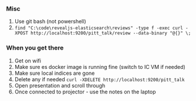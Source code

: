 ### Misc
1. Use git bash (not powershell)
1. `find "C:\code\revealjs-elasticsearch\reviews" -type f -exec curl -XPOST http://localhost:9200/pitt_talk/review --data-binary "@{}" \;`

### When you get there
1. Get on wifi
1. Make sure es docker image is running fine (switch to IC VM if needed)
1. Make sure local indices are gone
1. Delete any if needed `curl -XDELETE http://localhost:9200/pitt_talk`
1. Open presentation and scroll through
1. Once connected to projector - use the notes on the laptop







